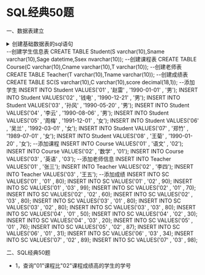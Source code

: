 # SQL经典50题

一、数据表建立

<details>
  <summary>创建基础数据表的sql语句<summary>
  --创建学生信息表
  CREATE TABLE Student(S varchar(10),Sname varchar(10),Sage datetime,Ssex nvarchar(10));
  --创建课程表
  CREATE TABLE Course(C varchar(10),Cname varchar(10),T varchar(10));
  --创建老师表
  CREATE TABLE Teacher(T varchar(10),Tname varchar(10));
  --创建成绩表
  CREATE TABLE SC(S varchar(10),C varchar(10),score decimal(18,1));
  --添加学生
  INSERT INTO Student VALUES('01' , '赵雷' , '1990-01-01' , '男');
  INSERT INTO Student VALUES('02' , '钱电' , '1990-12-21' , '男');
  INSERT INTO Student VALUES('03' , '孙风' , '1990-05-20' , '男');
  INSERT INTO Student VALUES('04' , '李云' , '1990-08-06' , '男');
  INSERT INTO Student VALUES('05' , '周梅' , '1991-12-01' , '女');
  INSERT INTO Student VALUES('06' , '吴兰' , '1992-03-01' , '女');
  INSERT INTO Student VALUES('07' , '郑竹' , '1989-07-01' , '女');
  INSERT INTO Student VALUES('08' , '王菊' , '1990-01-20' , '女');
  --添加课程
  INSERT INTO Course VALUES('01' , '语文' , '02');
  INSERT INTO Course VALUES('02' , '数学' , '01');
  INSERT INTO Course VALUES('03' , '英语' , '03');
  --添加老师信息
  INSERT INTO Teacher VALUES('01' , '张三');
  INSERT INTO Teacher VALUES('02' , '李四');
  INSERT INTO Teacher VALUES('03' , '王五');
  --添加成绩
  INSERT INTO SC VALUES('01' , '01' , 80);
  INSERT INTO SC VALUES('01' , '02' , 90);
  INSERT INTO SC VALUES('01' , '03' , 99);
  INSERT INTO SC VALUES('02' , '01' , 70);
  INSERT INTO SC VALUES('02' , '02' , 60);
  INSERT INTO SC VALUES('02' , '03' , 80);
  INSERT INTO SC VALUES('03' , '01' , 80);
  INSERT INTO SC VALUES('03' , '02' , 80);
  INSERT INTO SC VALUES('03' , '03' , 80);
  INSERT INTO SC VALUES('04' , '01' , 50);
  INSERT INTO SC VALUES('04' , '02' , 30);
  INSERT INTO SC VALUES('04' , '03' , 20);
  INSERT INTO SC VALUES('05' , '01' , 76);
  INSERT INTO SC VALUES('05' , '02' , 87);
  INSERT INTO SC VALUES('06' , '01' , 31);
  INSERT INTO SC VALUES('06' , '03' , 34);
  INSERT INTO SC VALUES('07' , '02' , 89);
  INSERT INTO SC VALUES('07' , '03' , 98);
</details>


二、SQL经典50题

   + 1，查询"01"课程比"02"课程成绩高的学生的学号
   

